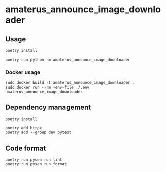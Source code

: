 # amaterus_announce_image_downloader

## Usage

```shell
poetry install

poetry run python -m amaterus_announce_image_downloader
```

### Docker usage

```shell
sudo docker build -t amaterus_announce_image_downloader .
sudo docker run --rm -env-file ./.env amaterus_announce_image_downloader
```

## Dependency management

```shell
poetry install

poetry add httpx
poetry add --group dev pytest
```

## Code format

```shell
poetry run pysen run lint
poetry run pysen run format
```

